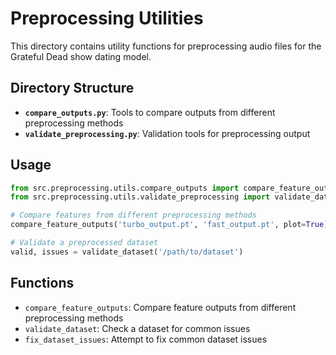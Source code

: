 # Preprocessing Utilities

This directory contains utility functions for preprocessing audio files for the Grateful Dead show dating model.

## Directory Structure

- **`compare_outputs.py`**: Tools to compare outputs from different preprocessing methods
- **`validate_preprocessing.py`**: Validation tools for preprocessing output

## Usage

```python
from src.preprocessing.utils.compare_outputs import compare_feature_outputs
from src.preprocessing.utils.validate_preprocessing import validate_dataset

# Compare features from different preprocessing methods
compare_feature_outputs('turbo_output.pt', 'fast_output.pt', plot=True)

# Validate a preprocessed dataset
valid, issues = validate_dataset('/path/to/dataset')
```

## Functions

- `compare_feature_outputs`: Compare feature outputs from different preprocessing methods
- `validate_dataset`: Check a dataset for common issues
- `fix_dataset_issues`: Attempt to fix common dataset issues